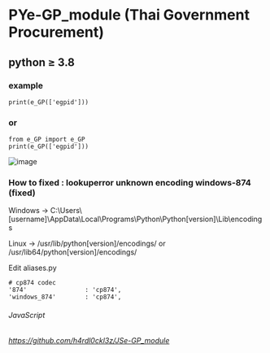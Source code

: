 # PYe-GP_module (Thai Government Procurement)
## python ≥ 3.8
### example
```
print(e_GP(['egpid']))
```
### or
```
from e_GP import e_GP
print(e_GP(['egpid']))
```
![image](https://github.com/user-attachments/assets/f720c505-6e8c-413c-a7eb-cd3822215c44)


### How to fixed : lookuperror unknown encoding windows-874 (fixed)
Windows -> C:\Users\\[username]\AppData\Local\Programs\Python\Python[version]\Lib\encodings

Linux -> /usr/lib/python[version]/encodings/ or /usr/lib64/python[version]/encodings/

Edit aliases.py

```
# cp874 codec
'874'                : 'cp874',
'windows_874'        : 'cp874',
```

###### JavaScript
###### https://github.com/h4rdl0ckl3z/JSe-GP_module

